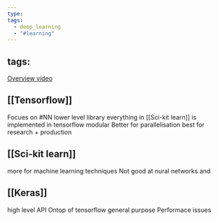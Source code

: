 ```yaml
---
type: 
tags:
  - deep_learning
  - "#learning"
---
```


tags:
---

[Overview video](https://www.youtube.com/watch?v=MDP9FfsNx60)
## [[Tensorflow]]

Focues on #NN 
lower level library 
everything in [[Sci-kit learn]] is implemented in tensorflow
modular
Better for parallelisation
best for research + production
## [[Sci-kit learn]]

more for machine learning techniques
Not good at nural networks and 

## [[Keras]]

high level API
Ontop of tensorflow
general purpose
Performace issues


